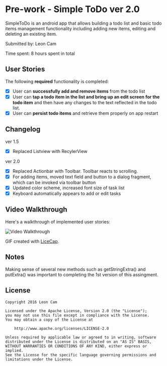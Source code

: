 # Pre-work - Simple ToDo ver 2.0

SimpleToDo is an android app that allows building a todo list and basic todo items management functionality including adding new items, editing and deleting an existing item.

Submitted by: Leon Cam

Time spent: 8 hours spent in total

## User Stories

The following **required** functionality is completed:

* [x] User can **successfully add and remove items** from the todo list
* [x] User can **tap a todo item in the list and bring up an edit screen for the todo item** and then have any changes to the text reflected in the todo list.
* [x] User can **persist todo items** and retrieve them properly on app restart

## Changelog

ver 1.5
* [x] Replaced Listview with RecylerView

ver 2.0
* [x] Replaced Actionbar with Toolbar.  Toolbar reacts to scrolling.
* [x] For adding items, moved text field and button to a dialog fragment, which can be invoked via toolbar button
* [x] Updated color scheme, increased font size of task list
* [x] Keyboard automatically appears to add or edit tasks

## Video Walkthrough 

Here's a walkthrough of implemented user stories:

<img src='http://i.imgur.com/Fs0zlX6.gif' title='Video Walkthrough' width='' alt='Video Walkthrough' />

GIF created with [LiceCap](http://www.cockos.com/licecap/).

## Notes

Making sense of several new methods such as getStringExtra() and putExtra() was important to completing the 1st version of this assingment.

## License

    Copyright 2016 Leon Cam

    Licensed under the Apache License, Version 2.0 (the "License");
    you may not use this file except in compliance with the License.
    You may obtain a copy of the License at

        http://www.apache.org/licenses/LICENSE-2.0

    Unless required by applicable law or agreed to in writing, software
    distributed under the License is distributed on an "AS IS" BASIS,
    WITHOUT WARRANTIES OR CONDITIONS OF ANY KIND, either express or implied.
    See the License for the specific language governing permissions and
    limitations under the License.
